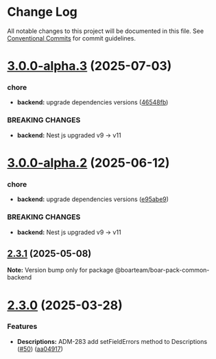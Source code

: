 # Change Log

All notable changes to this project will be documented in this file.
See [Conventional Commits](https://conventionalcommits.org) for commit guidelines.

# [3.0.0-alpha.3](https://github.com/boarteam/boar-pack/compare/@boarteam/boar-pack-common-backend@2.3.1...@boarteam/boar-pack-common-backend@3.0.0-alpha.3) (2025-07-03)


### chore

* **backend:** upgrade dependencies versions ([46548fb](https://github.com/boarteam/boar-pack/commit/46548fb536b647a575066ff8bbb83968c34d1b48))


### BREAKING CHANGES

* **backend:** Nest js upgraded v9 -> v11





# [3.0.0-alpha.2](https://github.com/boarteam/boar-pack/compare/@boarteam/boar-pack-common-backend@2.3.1...@boarteam/boar-pack-common-backend@3.0.0-alpha.2) (2025-06-12)


### chore

* **backend:** upgrade dependencies versions ([e95abe9](https://github.com/boarteam/boar-pack/commit/e95abe918e69b0d5d3e3676603b8d42379918a54))


### BREAKING CHANGES

* **backend:** Nest js upgraded v9 -> v11





## [2.3.1](https://github.com/boarteam/boar-pack/compare/@boarteam/boar-pack-common-backend@2.3.0...@boarteam/boar-pack-common-backend@2.3.1) (2025-05-08)

**Note:** Version bump only for package @boarteam/boar-pack-common-backend





# [2.3.0](https://github.com/boarteam/boar-pack/compare/@boarteam/boar-pack-common-backend@2.2.0...@boarteam/boar-pack-common-backend@2.3.0) (2025-03-28)


### Features

* **Descriptions:** ADM-283 add setFieldErrors method to Descriptions ([#50](https://github.com/boarteam/boar-pack/issues/50)) ([aa04917](https://github.com/boarteam/boar-pack/commit/aa04917082aabc31bdeb741a1a3a2b78da8e9f40))
